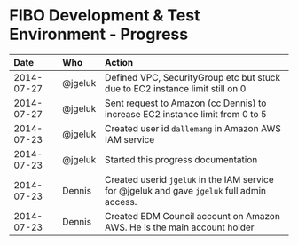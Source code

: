 # FIBO Development & Test Environment - Progress

Date | Who | Action
:----|:----|:------
2014-07-27 | @jgeluk | Defined VPC, SecurityGroup etc but stuck due to EC2 instance limit still on 0
2014-07-27 | @jgeluk | Sent request to Amazon (cc Dennis) to increase EC2 instance limit from 0 to 5
2014-07-23 | @jgeluk | Created user id `dallemang` in Amazon AWS IAM service
2014-07-23 | @jgeluk | Started this progress documentation
2014-07-23 | Dennis  | Created userid `jgeluk` in the IAM service for @jgeluk and gave `jgeluk` full admin access.
2014-07-23 | Dennis  | Created EDM Council account on Amazon AWS. He is the main account holder
